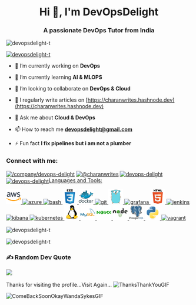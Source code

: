 <h1 align="center">Hi 👋, I'm DevOpsDelight</h1>
<h3 align="center">A passionate DevOps Tutor from India</h3>

<p align="left"> <img src="https://komarev.com/ghpvc/?username=devopsdelight-t&label=Profile%20views&color=0e75b6&style=flat" alt="devopsdelight-t" /> </p>

<p align="left"> <a href="https://github.com/ryo-ma/github-profile-trophy"><img src="https://github-profile-trophy.vercel.app/?username=devopsdelight-t" alt="devopsdelight-t" /></a> </p>

- 🔭 I’m currently working on **DevOps**

- 🌱 I’m currently learning **AI & MLOPS**

- 👯 I’m looking to collaborate on **DevOps & Cloud**

- 📝 I regularly write articles on [https://charanwrites.hashnode.dev](https://charanwrites.hashnode.dev)

- 💬 Ask me about **Cloud & DevOps**

- 📫 How to reach me **devopsdelight@gmail.com**

- ⚡ Fun fact **I fix pipelines but i am not a plumber**

<h3 align="left">Connect with me:</h3>
<p align="left">
<a href="https://linkedin.com/in//company/devops-delight" target="blank"><img align="center" src="https://raw.githubusercontent.com/rahuldkjain/github-profile-readme-generator/master/src/images/icons/Social/linked-in-alt.svg" alt="/company/devops-delight" height="30" width="40" /></a>
<a href="https://hashnode.com/@charanwrites" target="blank"><img align="center" src="https://raw.githubusercontent.com/rahuldkjain/github-profile-readme-generator/master/src/images/icons/Social/hashnode.svg" alt="@charanwrites" height="30" width="40" /></a>
<a href="https://www.youtube.com/@DevopsDelight_T" target="blank"><img align="center" src="https://raw.githubusercontent.com/rahuldkjain/github-profile-readme-generator/master/src/images/icons/Social/youtube.svg" alt="devops-delight" height="30" width="40" /></a>
<a href="https://devopsdelight.blogspot.com/" target="blank"><img align="center" src="https://raw.githubusercontent.com/rahuldkjain/github-profile-readme-generator/master/src/images/icons/Social/blogger.svg" alt="devops-delight" height="30" width="40 /></a>  
</p>  


<h3 align="left">Languages and Tools:</h3>  


<p align="left"> <a href="https://aws.amazon.com" target="_blank" rel="noreferrer"> <img src="https://raw.githubusercontent.com/devicons/devicon/master/icons/amazonwebservices/amazonwebservices-original-wordmark.svg" alt="aws" width="40" height="40"/> </a> <a href="https://azure.microsoft.com/en-in/" target="_blank" rel="noreferrer"> <img src="https://www.vectorlogo.zone/logos/microsoft_azure/microsoft_azure-icon.svg" alt="azure" width="40" height="40"/> </a> <a href="https://www.gnu.org/software/bash/" target="_blank" rel="noreferrer"> <img src="https://www.vectorlogo.zone/logos/gnu_bash/gnu_bash-icon.svg" alt="bash" width="40" height="40"/> </a> <a href="https://www.w3schools.com/css/" target="_blank" rel="noreferrer"> <img src="https://raw.githubusercontent.com/devicons/devicon/master/icons/css3/css3-original-wordmark.svg" alt="css3" width="40" height="40"/> </a> <a href="https://www.docker.com/" target="_blank" rel="noreferrer"> <img src="https://raw.githubusercontent.com/devicons/devicon/master/icons/docker/docker-original-wordmark.svg" alt="docker" width="40" height="40"/> </a> <a href="https://git-scm.com/" target="_blank" rel="noreferrer"> <img src="https://www.vectorlogo.zone/logos/git-scm/git-scm-icon.svg" alt="git" width="40" height="40"/> </a> <a href="https://golang.org" target="_blank" rel="noreferrer"> <img src="https://raw.githubusercontent.com/devicons/devicon/master/icons/go/go-original.svg" alt="go" width="40" height="40"/> </a> <a href="https://grafana.com" target="_blank" rel="noreferrer"> <img src="https://www.vectorlogo.zone/logos/grafana/grafana-icon.svg" alt="grafana" width="40" height="40"/> </a> <a href="https://www.w3.org/html/" target="_blank" rel="noreferrer"> <img src="https://raw.githubusercontent.com/devicons/devicon/master/icons/html5/html5-original-wordmark.svg" alt="html5" width="40" height="40"/> </a> <a href="https://www.jenkins.io" target="_blank" rel="noreferrer"> <img src="https://www.vectorlogo.zone/logos/jenkins/jenkins-icon.svg" alt="jenkins" width="40" height="40"/> </a> <a href="https://www.elastic.co/kibana" target="_blank" rel="noreferrer"> <img src="https://www.vectorlogo.zone/logos/elasticco_kibana/elasticco_kibana-icon.svg" alt="kibana" width="40" height="40"/> </a> <a href="https://kubernetes.io" target="_blank" rel="noreferrer"> <img src="https://www.vectorlogo.zone/logos/kubernetes/kubernetes-icon.svg" alt="kubernetes" width="40" height="40"/> </a> <a href="https://www.linux.org/" target="_blank" rel="noreferrer"> <img src="https://raw.githubusercontent.com/devicons/devicon/master/icons/linux/linux-original.svg" alt="linux" width="40" height="40"/> </a> <a href="https://www.mysql.com/" target="_blank" rel="noreferrer"> <img src="https://raw.githubusercontent.com/devicons/devicon/master/icons/mysql/mysql-original-wordmark.svg" alt="mysql" width="40" height="40"/> </a> <a href="https://www.nginx.com" target="_blank" rel="noreferrer"> <img src="https://raw.githubusercontent.com/devicons/devicon/master/icons/nginx/nginx-original.svg" alt="nginx" width="40" height="40"/> </a> <a href="https://nodejs.org" target="_blank" rel="noreferrer"> <img src="https://raw.githubusercontent.com/devicons/devicon/master/icons/nodejs/nodejs-original-wordmark.svg" alt="nodejs" width="40" height="40"/> </a> <a href="https://www.postgresql.org" target="_blank" rel="noreferrer"> <img src="https://raw.githubusercontent.com/devicons/devicon/master/icons/postgresql/postgresql-original-wordmark.svg" alt="postgresql" width="40" height="40"/> </a> <a href="https://www.python.org" target="_blank" rel="noreferrer"> <img src="https://raw.githubusercontent.com/devicons/devicon/master/icons/python/python-original.svg" alt="python" width="40" height="40"/> </a> <a href="https://www.vagrantup.com/" target="_blank" rel="noreferrer"> <img src="https://www.vectorlogo.zone/logos/vagrantup/vagrantup-icon.svg" alt="vagrant" width="40" height="40"/> </a>
</p>

<p><img align="center" src="https://github-readme-stats.vercel.app/api/top-langs?username=devopsdelight-t&show_icons=true&locale=en&layout=compact" alt="devopsdelight-t" /></p>

<p><img align="center" src="https://github-readme-streak-stats.herokuapp.com/?user=devopsdelight-t&" alt="devopsdelight-t" /></p>

### ✍️ Random Dev Quote
![](https://quotes-github-readme.vercel.app/api?type=horizontal&theme=dark)

Thanks for visiting the profile...Visit Again...
![ThanksThankYouGIF](https://github.com/Devopsdelight-T/devopsdelight-T/assets/170061144/d6a923ef-0f18-4ba1-895f-6805353ceab7)

![ComeBackSoonOkayWandaSykesGIF](https://github.com/Devopsdelight-T/devopsdelight-T/assets/170061144/2d81ac51-7bf0-4f04-bfb6-0161c72c2648)


